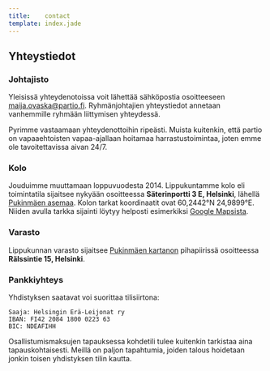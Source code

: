 ```yaml
---
title:    contact
template: index.jade
---
```


## Yhteystiedot

### Johtajisto

Yleisissä yhteydenotoissa voit lähettää sähköpostia osoitteeseen [maija.ovaska@partio.fi](mailto:maija.ovaska@partio.fi). Ryhmänjohtajien yhteystiedot annetaan vanhemmille ryhmään liittymisen yhteydessä.

Pyrimme vastaamaan yhteydenottoihin ripeästi. Muista kuitenkin, että partio on vapaaehtoisten vapaa-ajallaan hoitamaa harrastustoimintaa, joten emme ole tavoitettavissa aivan 24/7.

### Kolo

Jouduimme muuttamaan loppuvuodesta 2014. Lippukuntamme kolo eli toimintatila sijaitsee nykyään osoitteessa **Säterinportti 3 E, Helsinki**, lähellä [Pukinmäen asemaa](https://www.junat.net/pukinmaki). Kolon tarkat koordinaatit ovat 60,2442°N 24,9899°E. Niiden avulla tarkka sijainti löytyy helposti esimerkiksi [Google Mapsista](http://maps.google.fi/?q=60.2442,+24.9899).

### Varasto

Lippukunnan varasto sijaitsee [Pukinmäen kartanon](http://pukinmaki.fi/pukinmaen-kartano) pihapiirissä osoitteessa **Rälssintie 15, Helsinki**.

### Pankkiyhteys

Yhdistyksen saatavat voi suorittaa tilisiirtona:

```
Saaja: Helsingin Erä-Leijonat ry
IBAN: FI42 2084 1800 0223 63
BIC: NDEAFIHH
```

Osallistumismaksujen tapauksessa kohdetili tulee kuitenkin tarkistaa aina tapauskohtaisesti. Meillä on paljon tapahtumia, joiden talous hoidetaan jonkin toisen yhdistyksen tilin kautta.
